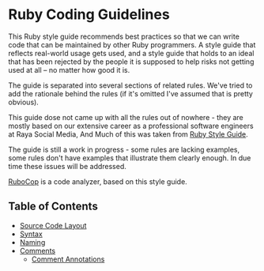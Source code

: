 # Ruby Coding Guidelines
This Ruby style guide recommends best practices so that we can write code that can be maintained by other Ruby programmers. A style guide that reflects real-world usage gets used, and a
style guide that holds to an ideal that has been rejected by the people it is
supposed to help risks not getting used at all &ndash; no matter how good it is.

The guide is separated into several sections of related rules. We've tried to add the rationale behind the rules (if it's omitted I've
assumed that is pretty obvious).

This guide dose not came up with all the rules out of nowhere - they are mostly based on our extensive career as
a professional software engineers at Raya Social Media, And Much of this was taken from [Ruby Style Guide](https://github.com/bbatsov/ruby-style-guide).

The guide is still a work in progress - some rules are lacking
examples, some rules don't have examples that illustrate them clearly
enough. In due time these issues will be addressed.

[RuboCop](https://github.com/bbatsov/rubocop) is a code analyzer,
based on this style guide.

## Table of Contents

* [Source Code Layout](#source-code-layout)
* [Syntax](#syntax)
* [Naming](#naming)
* [Comments](#comments)
    * [Comment Annotations](#comment-annotations)


